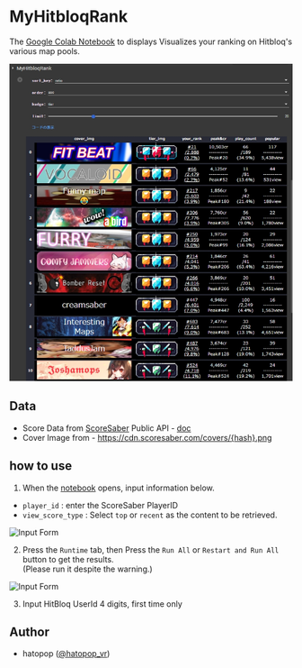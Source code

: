# MyHitbloqRank
The [Google Colab Notebook](https://colab.research.google.com/github/hatopopvr/MyHitbloqRank/blob/main/MyHitbloqRank_En.ipynb) to displays  Visualizes your ranking on Hitbloq's various map pools.

![Tile](images/images_001.jpg)


## Data
- Score Data from [ScoreSaber](https://scoresaber.com/) Public API - [doc](https://docs.scoresaber.com/)  
- Cover Image from - https://cdn.scoresaber.com/covers/{hash}.png  

## how to use

1. When the [notebook](https://colab.research.google.com/github/hatopopvr/MyHitbloqRank/blob/main/MyHitbloqRank_En.ipynb)  opens, input information below.
 - `player_id` : enter the ScoreSaber PlayerID 
 - `view_score_type` : Select `top` or `recent` as the content to be retrieved. 
 
![Input Form](images/images_002.jpg)
 
2. Press the `Runtime` tab, then Press the `Run All` or `Restart and Run All` button to get the results.  
  (Please run it despite the warning.)

![Input Form](images/images_003.jpg)

3. Input HitBloq UserId 4 digits, first time only

## Author
- hatopop ([@hatopop_vr](https://twitter.com/hatopop_vr))
